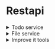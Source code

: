 # Restapi
<details><summary>Todo service</summary>
    
![Todos](screenshots/todo_tests.png)
    
</details>

<details><summary>File service</summary>
    
![Files](./screenshots/file_tests.png)
    
</details>

<details><summary>Improve it tools</summary>
<details><summary>phpstan</summary>
    
    Before
        
![phpstan_before](./screenshots/phpstan_before_l5.png)
        
    After
        
![phpstan_after](./screenshots/phpstan_after_l5.png)
        
</details>
    
<details><summary>phpcs</summary>
    
    Before
    
![phpcs_before_1](./screenshots/phpcs_before_1.png)
    
![phpcs_before_2](./screenshots/phpcs_before_2.png)
    
![phpcs_before_3](./screenshots/phpcs_before_3.png)
    
    phpcbf_fix
    
![phpcbf_fix](./screenshots/phpcbf_fix.png)
    
</details>

<details><summary>php-cs-fixer</summary>
    
![php-cs-fixer](./screenshots/php-cs-fixer.png)
    
</details>

<details><summary>phpmd</summary>
    
![phpmd](./screenshots/phpmd_before_cleancode.png)
    
</details>

</details>
